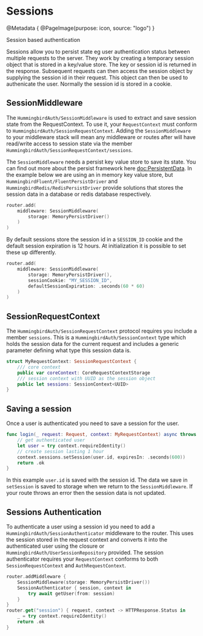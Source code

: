 # Sessions

@Metadata {
    @PageImage(purpose: icon, source: "logo")
}

Session based authentication

Sessions allow you to persist state eg user authentication status between multiple requests to the server. They work by creating a temporary session object that is stored in a key/value store. The key or session id is returned in the response. Subsequent requests can then access the session object by supplying the session id in their request. This object can then be used to authenicate the user. Normally the session id is stored in a cookie.

## SessionMiddleware

The ``HummingbirdAuth/SessionMiddleware`` is used to extract and save session state from the RequestContext. To use it, your `RequestContext` must conform to ``HummingbirdAuth/SessionRequestContext``. Adding the `SessionMiddleware` to your middleware stack will mean any middleware or routes after will have read/write access to session state via the member ``HummingbirdAuth/SessionRequestContext/sessions``.

The `SessionMiddleware` needs a persist key value store to save its state. You can find out more about the persist framework here <doc:PersistentData>. In the example below we are using an in memory key value store, but ``HummingbirdFluent/FluentPersistDriver`` and ``HummingbirdRedis/RedisPersistDriver`` provide solutions that stores the session data in a database or redis database respectively.

```swift
router.add(
    middleware: SessionMiddleware(
        storage: MemoryPersistDriver()
    )
)
```

By default sessions store the session id in a `SESSION_ID` cookie and the default session expiration is 12 hours. At initialization it is possible to set these up differently. 

```swift
router.add(
    middleware: SessionMiddleware(
        storage: MemoryPersistDriver(),
        sessionCookie: "MY_SESSION_ID",
        defaultSessionExpiration: .seconds(60 * 60)
    )
)
```

## SessionRequestContext

The ``HummingbirdAuth/SessionRequestContext`` protocol requires you include a member `sessions`. This is a ``HummingbirdAuth/SessionContext`` type which holds the session data for the current request and includes a generic parameter defining what type this session data is.

```swift
struct MyRequestContext: SessionRequestContext {
    /// core context
    public var coreContext: CoreRequestContextStorage
    /// session context with UUID as the session object
    public let sessions: SessionContext<UUID>
}
```

## Saving a session

Once a user is authenticated you need to save a session for the user. 

```swift
func login(_ request: Request, context: MyRequestContext) async throws -> HTTPResponseStatus {
    // get authenticated user
    let user = try context.requireIdentity()
    // create session lasting 1 hour
    context.sessions.setSession(user.id, expiresIn: .seconds(600))
    return .ok
}
```

In this example `user.id` is saved with the session id. The data we save in `setSession` is saved to storage when we return to the `SessionMiddleware`. If your route throws an error then the session data is not updated.

## Sessions Authentication

To authenticate a user using a session id you need to add a ``HummingbirdAuth/SessionAuthenticator`` middleware to the router. This uses the session stored in the request context and converts it into the authenticated user using the closure or ``HummingbirdAuth/UserSessionRepository`` provided. The session authenticator requires your `RequestContext` conforms to both `SessionRequestContext` and `AuthRequestContext`.

```swift
router.addMiddleware {
    SessionMiddleware(storage: MemoryPersistDriver())
    SessionAuthenticator { session, context in
        try await getUser(from: session)
    }
}
router.get("session") { request, context -> HTTPResponse.Status in
    _ = try context.requireIdentity()
    return .ok
}
```
